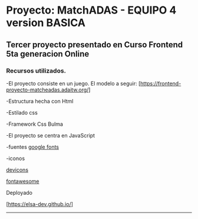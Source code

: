 # Proyecto: MatchADAS - EQUIPO 4 version BASICA
## Tercer proyecto presentado en Curso Frontend 5ta generacion Online
### Recursos utilizados.

-El proyecto consiste en un juego. El modelo a seguir: [https://frontend-proyecto-matcheadas.adaitw.org/]

-Estructura hecha con Html

-Estilado css

-Framework Css Bulma

-El proyecto se centra en JavaScript

-fuentes 
[google fonts](https://fonts.google.com/)

-iconos

[devicons](https://devicons.github.io/devicon/) 

[fontawesome](https://fontawesome.com/)

Deployado

[https://elsa-dev.github.io/]

---